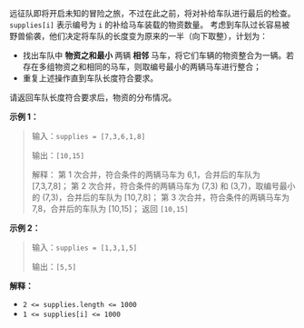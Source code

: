 远征队即将开启未知的冒险之旅，不过在此之前，将对补给车队进行最后的检查。`supplies[i]` 表示编号为 `i` 的补给马车装载的物资数量。
考虑到车队过长容易被野兽偷袭，他们决定将车队的长度变为原来的一半（向下取整），计划为：
- 找出车队中 **物资之和最小** 两辆 **相邻** 马车，将它们车辆的物资整合为一辆。若存在多组物资之和相同的马车，则取编号最小的两辆马车进行整合；
- 重复上述操作直到车队长度符合要求。

请返回车队长度符合要求后，物资的分布情况。

**示例 1：**
>输入：`supplies = [7,3,6,1,8]`
>
>输出：`[10,15]`
>
>解释：
> 第 1 次合并，符合条件的两辆马车为 6,1，合并后的车队为 [7,3,7,8]；
> 第 2 次合并，符合条件的两辆马车为 (7,3) 和 (3,7)，取编号最小的 (7,3)，合并后的车队为 [10,7,8]；
> 第 3 次合并，符合条件的两辆马车为 7,8，合并后的车队为 [10,15]；
>返回 `[10,15]`

**示例 2：**
>输入：`supplies = [1,3,1,5]`
>
>输出：`[5,5]`

**解释：**
- `2 <= supplies.length <= 1000`
- `1 <= supplies[i] <= 1000`